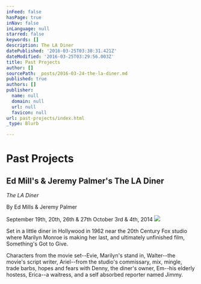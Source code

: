 ```yaml
---
inFeed: false
hasPage: true
inNav: false
inLanguage: null
starred: false
keywords: []
description: The LA Diner
datePublished: '2016-03-25T03:30:31.421Z'
dateModified: '2016-03-25T03:29:56.003Z'
title: Past Projects
author: []
sourcePath: _posts/2016-03-24-the-la-diner.md
published: true
authors: []
publisher:
  name: null
  domain: null
  url: null
  favicon: null
url: past-projects/index.html
_type: Blurb

---
```

# Past Projects

## Ed Mill's & Jeremy Palmer's The LA Diner

_The LA Diner_

By Ed Mills & Jeremy Palmer

September 19th, 20th, 26th & 27th October 3rd & 4th, 2014
![](https://the-grid-user-content.s3-us-west-2.amazonaws.com/5254353f-c6d2-4e30-a90a-91425ba2e5c6.jpg)

Set in a little diner in Hollywood in 1962 near the 20th Century Fox studio where Marilyn Monroe is making her last, and ultimately unfinished film, Something's Got to Give.

Characters from the movie set--Evie, Marilyn's stand in, Walter--the movie's script writer, Ariel--from the studio's commissary, mix, mingle, trade barbs, hopes and fears with Denny, the diner's owner, Em--his elderly hostess, Erica--a waitress, and a self absorbed reporter named Jimmy.